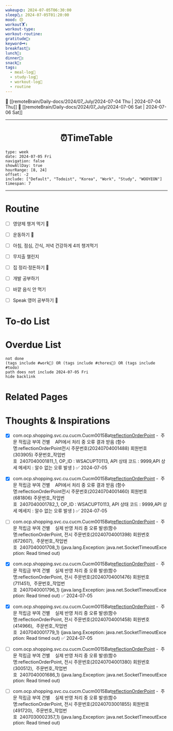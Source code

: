 ```yaml
---
wakeup🌞: 2024-07-05T06:30:00
sleep🌜: 2024-07-05T01:20:00
mood: 😞
workout🏋️: 
workout-type: 
workout-routine: 
gratitude🙏: 
keyword🗝️: 
breakfast🍳: 
lunch🍚: 
dinner🥗: 
snack🍬: 
tags:
  - meal-log📝
  - study-log📓
  - workout-log💪
  - routine
---
```


🔺 [[remoteBrain/Daily-docs/2024/07_July/2024-07-04 Thu | 2024-07-04 Thu]]
🔻 [[remoteBrain/Daily-docs/2024/07_July/2024-07-06 Sat | 2024-07-06 Sat]]
___
<h1> <center>⏰TimeTable </center> </h1>

```gEvent
type: week
date: 2024-07-05 Fri
navigation: false
showAllDay: true
hourRange: [8, 24]
offset: -2
include: ["Default", "Todoist", "Korea", "Work", "Study", "WOOYEON"]
timespan: 7
```

--- 


# Routine 

- [ ] 영양제 챙겨 먹기 🔼 
- [ ] 운동하기 🔼
- [ ] 아침, 점심, 간식, 저녁 건강하게 4끼 챙겨먹기
- [ ] 무지출 챌린지 
- [ ] 집 정리·정돈하기 🔼
- [ ] 개발 공부하기
- [ ] 바깥 음식 안 먹기 
- [ ] Speak 영어 공부하기 🔼 


# To-do List


# Overdue List
```tasks
not done
(tags include #work💼) OR (tags include #chores🧺) OR (tags include #todo)
path does not include 2024-07-05 Fri
hide backlink
```

# Related Pages



# Thoughts & Inspirations



- [x] com.ocp.shopping.svc.cu.cucm.Cucm0015Bat[reflectionOrderPoint](Line No:399) -  주문 적립금 부여 건별    API에서 처리 중 오류 결과 받음 (함수명:reflectionOrderPoint전시 주문번호(20240704001488) 회원번호(303905) 주문번호_작업번호  2407040001811_1, OP_ID : WSACUPT0113, API 상태 코드 : 9999,API 상세 메세지 : 알수 없는 오류 발생 ) ✅ 2024-07-05

- [x] com.ocp.shopping.svc.cu.cucm.Cucm0015Bat[reflectionOrderPoint](Line No:399) -  주문 적립금 부여 건별    API에서 처리 중 오류 결과 받음 (함수명:reflectionOrderPoint전시 주문번호(20240704001460) 회원번호(681806) 주문번호_작업번호  2407040001782_1, OP_ID : WSACUPT0113, API 상태 코드 : 9999,API 상세 메세지 : 알수 없는 오류 발생 ) ✅ 2024-07-05
  
- [ ] com.ocp.shopping.svc.cu.cucm.Cucm0015Bat[reflectionOrderPoint](Line No:426) -  주문 적립금 부여 건별    실제 반영 처리 중 오류 발생(함수명:reflectionOrderPoint, 전시 주문번호(20240704001398) 회원번호(672607),  주문번호_작업번호  2407040001708_1) (java.lang.Exception: java.net.SocketTimeoutException: Read timed out)  
  
- [x] com.ocp.shopping.svc.cu.cucm.Cucm0015Bat[reflectionOrderPoint](Line No:426) -  주문 적립금 부여 건별    실제 반영 처리 중 오류 발생(함수명:reflectionOrderPoint, 전시 주문번호(20240704001476) 회원번호(711451),  주문번호_작업번호  2407040001796_1) (java.lang.Exception: java.net.SocketTimeoutException: Read timed out) ✅ 2024-07-05
  
- [x] com.ocp.shopping.svc.cu.cucm.Cucm0015Bat[reflectionOrderPoint](Line No:426) -  주문 적립금 부여 건별    실제 반영 처리 중 오류 발생(함수명:reflectionOrderPoint, 전시 주문번호(20240704001458) 회원번호(414966),  주문번호_작업번호  2407040001779_1) (java.lang.Exception: java.net.SocketTimeoutException: Read timed out) ✅ 2024-07-05
  
- [ ] com.ocp.shopping.svc.cu.cucm.Cucm0015Bat[reflectionOrderPoint](Line No:426) -  주문 적립금 부여 건별    실제 반영 처리 중 오류 발생(함수명:reflectionOrderPoint, 전시 주문번호(20240704001380) 회원번호(300512),  주문번호_작업번호  2407040001686_1) (java.lang.Exception: java.net.SocketTimeoutException: Read timed out)  

- [ ] com.ocp.shopping.svc.cu.cucm.Cucm0015Bat[reflectionOrderPoint](Line No:426) -  주문 적립금 부여 건별    실제 반영 처리 중 오류 발생(함수명:reflectionOrderPoint, 전시 주문번호(20240703001855) 회원번호(491720),  주문번호_작업번호  2407030002357_1) (java.lang.Exception: java.net.SocketTimeoutException: Read timed out)  
